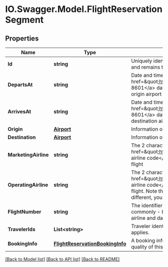 # IO.Swagger.Model.FlightReservationSegment
## Properties

Name | Type | Description | Notes
------------ | ------------- | ------------- | -------------
**Id** | **string** | Uniquely identifies this flight in this travel record. This ID is persistent, and remains the same for the lifetime of the travel record. | 
**DepartsAt** | **string** | Date and time of departure at the origin, in &lt;a href&#x3D;\&quot;https://en.wikipedia.org/wiki/ISO_8601\&quot;&gt;ISO 8601&lt;/a&gt;  date format yyyy-MM-ddTHH:mm in the local time at the origin airport | 
**ArrivesAt** | **string** | Date and time of departure at the destination, in &lt;a href&#x3D;\&quot;https://en.wikipedia.org/wiki/ISO_8601\&quot;&gt;ISO 8601&lt;/a&gt;  date format yyyy-MM-ddTHH:mm in the local time at the destination airport | 
**Origin** | [**Airport**](Airport.md) | Information on the origin airport, from which this flight departs | 
**Destination** | [**Airport**](Airport.md) | Information on the destination airport, at which this flight arrives | 
**MarketingAirline** | **string** | The 2 character alphanumeric &lt;a href&#x3D;\&quot;https://en.wikipedia.org/wiki/Airline_codes\&quot;&gt;IATA airline code&lt;/a&gt; of the airline that is responsible for the traveller this flight | 
**OperatingAirline** | **string** | The 2 character alphanumeric &lt;a href&#x3D;\&quot;https://en.wikipedia.org/wiki/Airline_codes\&quot;&gt;IATA airline code&lt;/a&gt; of the airline that is providing the aircraft for this flight. Note that in the USA, if the marketing and operating carrier are different, you are legally required to display this in your application. | 
**FlightNumber** | **string** | The identifier that the airline uses for this flight route. This is most commonly - but not always - a number. When combined with the airline and date, it identifies an individual aircraft&#39;s flight | 
**TravelerIds** | **List&lt;string&gt;** | Traveler identifiers to indicate the travelers to whom this ticket applies. | 
**BookingInfo** | [**FlightReservationBookingInfo**](FlightReservationBookingInfo.md) | A booking information object with additional details about how the quality of this flight at the given price. | 

[[Back to Model list]](../README.md#documentation-for-models) [[Back to API list]](../README.md#documentation-for-api-endpoints) [[Back to README]](../README.md)

